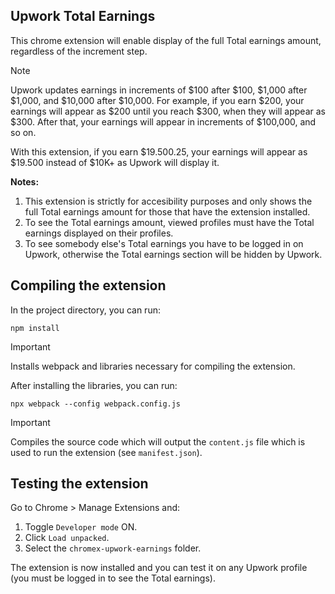 ## Upwork Total Earnings

This chrome extension will enable display of the full Total earnings amount, regardless of the increment step.

> [!NOTE]
> Upwork updates earnings in increments of $100 after $100, $1,000 after $1,000, and $10,000 after $10,000. For example, if you earn $200, your earnings will appear as $200 until you reach $300, when they will appear as $300. After that, your earnings will appear in increments of $100,000, and so on.
>
> With this extension, if you earn $19.500.25, your earnings will appear as $19.500 instead of $10K+ as Upwork will display it.

**Notes:**
1. This extension is strictly for accesibility purposes and only shows the full Total earnings amount for those that have the extension installed.
2. To see the Total earnings amount, viewed profiles must have the Total earnings displayed on their profiles.
3. To see somebody else's Total earnings you have to be logged in on Upwork, otherwise the Total earnings section will be hidden by Upwork.

## Compiling the extension

In the project directory, you can run:

`npm install`

> [!IMPORTANT]
> Installs webpack and libraries necessary for compiling the extension.

After installing the libraries, you can run:

`npx webpack --config webpack.config.js`

> [!IMPORTANT]
> Compiles the source code which will output the `content.js` file which is used to run the extension (see `manifest.json`).

## Testing the extension

Go to Chrome > Manage Extensions and:
1. Toggle `Developer mode` ON.
2. Click `Load unpacked`.
3. Select the `chromex-upwork-earnings` folder.

The extension is now installed and you can test it on any Upwork profile (you must be logged in to see the Total earnings).